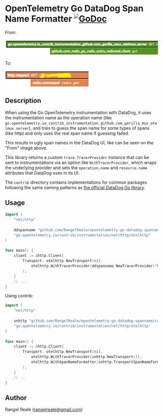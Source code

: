 # OpenTelemetry Go DataDog Span Name Formatter [![GoDoc](https://godoc.org/github.com/RangelReale/opentelemetry-go-datadog-spanname?status.png)](https://godoc.org/github.com/RangelReale/opentelemetry-go-datadog-spanname)

From:

![From](images/spanname_from.png)

To:

![From](images/spanname_to.png)

## Description

When using the Go OpenTelemetry instrumentation with DataDog, it uses the instrumentation name as the operation name
(like `go.opentelemetry.io_contrib_instrumentation_github.com_gorilla_mux_otelmux.server`), and tries to guess the
span name for some types of spans (like http) and only uses the real span name if guessing failed.

This results in ugly span names in the DataDog UI, like can be seen on the "From" image above.

This library returns a custom `trace.TracerProvider` instance that can be sent to instrumentations via an option like
`WithTracerProvider`, which wraps the underlying provider and sets the `operation.name` and `resource.name` attributes
that DataDog uses in its UI.

The `contrib` directory contains implementations for common packages following the same naming patterns as
[the official DataDog Go library](https://github.com/DataDog/dd-trace-go).

## Usage

```go
import (
    "net/http"

    ddspanname "github.com/RangelReale/opentelemetry-go-datadog-spanname"
    "go.opentelemetry.io/contrib/instrumentation/net/http/otelhttp"
)

func main() {
    client := &http.Client{
        Transport: otelhttp.NewTransport(nil,
            otelhttp.WithTracerProvider(ddspanname.NewTracerProvider("http.request")),
        ),
    }
    // ...
}
```

Using contrib:

```go
import (
    "net/http"

    snhttp "github.com/RangelReale/opentelemetry-go-datadog-spanname/contrib/net/http"
    "go.opentelemetry.io/contrib/instrumentation/net/http/otelhttp"
)

func main() {
    client := &http.Client{
        Transport: otelhttp.NewTransport(nil,
            otelhttp.WithTracerProvider(snhttp.NewTransport()),
            otelhttp.WithSpanNameFormatter(snhttp.TransportSpanNameFormatter),
        ),
    }
    // ...	
}
```

## Author

Rangel Reale (rangelreale@gmail.com)
